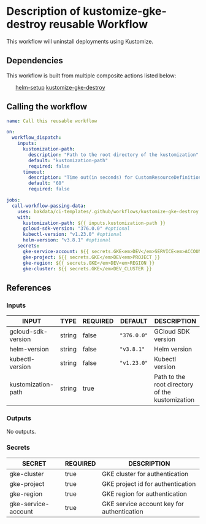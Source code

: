 <h1>Description of kustomize-gke-destroy reusable Workflow</h1>

This workflow will uninstall deployments using Kustomize.

<h2>Dependencies</h2>

This workflow is built from multiple composite actions listed below:

<ul>
<a href="https://github.com/bakdata/ci-templates/tree/main/actions/helm-setup">helm-setup</a>
<a href="https://github.com/bakdata/ci-templates/tree/main/actions/kustomize-gke-destroy">kustomize-gke-destroy</a>
</ul>

<h2>Calling the workflow</h2>

```yaml
name: Call this reusable workflow

on:
  workflow_dispatch:
    inputs:
      kustomization-path:
        description: "Path to the root directory of the kustomization"
        default: "kustomization-path"
        required: false
      timeout:
        description: "Time out(in seconds) for CustomResourceDefinitions"
        default: "60"
        required: false

jobs:
  call-workflow-passing-data:
    uses: bakdata/ci-templates/.github/workflows/kustomize-gke-destroy.yaml@main
    with:
      kustomization-path: ${{ inputs.kustomization-path }}
      gcloud-sdk-version: "376.0.0" #optional
      kubectl-version: "v1.23.0" #optional
      helm-version: "v3.8.1" #optional
    secrets:
      gke-service-account: ${{ secrets.GKE<em>DEV</em>SERVICE<em>ACCOUNT }}
      gke-project: ${{ secrets.GKE</em>DEV<em>PROJECT }}
      gke-region: ${{ secrets.GKE</em>DEV<em>REGION }}
      gke-cluster: ${{ secrets.GKE</em>DEV_CLUSTER }}
```

<h2>References</h2>

<h3>Inputs</h3>

<!-- AUTO-DOC-INPUT:START - Do not remove or modify this section -->

|       INPUT        |  TYPE  | REQUIRED |   DEFAULT   |                   DESCRIPTION                   |
|--------------------|--------|----------|-------------|-------------------------------------------------|
| gcloud-sdk-version | string |  false   | <code>"376.0.0"</code> |               GCloud SDK version                |
|    helm-version    | string |  false   | <code>"v3.8.1"</code>  |                  Helm version                   |
|  kubectl-version   | string |  false   | <code>"v1.23.0"</code> |                 Kubectl version                 |
| kustomization-path | string |   true   |             | Path to the root directory of the kustomization |

<!-- AUTO-DOC-INPUT:END -->

<h3>Outputs</h3>

<!-- AUTO-DOC-OUTPUT:START - Do not remove or modify this section -->
No outputs.
<!-- AUTO-DOC-OUTPUT:END -->

<h3>Secrets</h3>

<!-- AUTO-DOC-SECRETS:START - Do not remove or modify this section -->

|       SECRET        | REQUIRED |                DESCRIPTION                 |
|---------------------|----------|--------------------------------------------|
|     gke-cluster     |   true   |       GKE cluster for authentication       |
|     gke-project     |   true   |     GKE project id for authentication      |
|     gke-region      |   true   |       GKE region for authentication        |
| gke-service-account |   true   | GKE service account key for authentication |

<!-- AUTO-DOC-SECRETS:END -->
